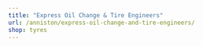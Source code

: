 ```yaml
---
title: "Express Oil Change & Tire Engineers"
url: /anniston/express-oil-change-and-tire-engineers/
shop: tyres
---
```

